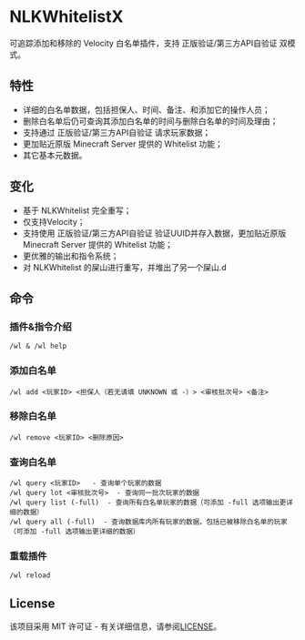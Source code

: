 # NLKWhitelistX

可追踪添加和移除的 Velocity 白名单插件，支持 正版验证/第三方API自验证 双模式。

## 特性

* 详细的白名单数据，包括担保人、时间、备注、和添加它的操作人员；
* 删除白名单后仍可查询其添加白名单的时间与删除白名单的时间及理由；
* 支持通过 正版验证/第三方API自验证 请求玩家数据；
* 更加贴近原版 Minecraft Server 提供的 Whitelist 功能；
* 其它基本元数据。

## 变化

* 基于 NLKWhitelist 完全重写；
* 仅支持Velocity；
* 支持使用 正版验证/第三方API自验证 验证UUID并存入数据，更加贴近原版 Minecraft Server 提供的 Whitelist 功能；
* 更优雅的输出和指令系统；
* 对 NLKWhitelist 的屎山进行重写，并堆出了另一个屎山.d

## 命令

### 插件&指令介绍

```
/wl & /wl help
```

### 添加白名单

```
/wl add <玩家ID> <担保人（若无请填 UNKNOWN 或 -）> <审核批次号> <备注>
```

### 移除白名单

```
/wl remove <玩家ID> <删除原因>
```

### 查询白名单

```
/wl query <玩家ID>   - 查询单个玩家的数据
/wl query lot <审核批次号>  - 查询同一批次玩家的数据
/wl query list (-full)  - 查询所有白名单玩家的数据（可添加 -full 选项输出更详细的数据）
/wl query all (-full)  - 查询数据库内所有玩家的数据，包括已被移除白名单的玩家（可添加 -full 选项输出更详细的数据）
```

### 重载插件

```
/wl reload
```

## License
该项目采用 MIT 许可证 - 有关详细信息，请参阅[LICENSE](LICENSE)。

